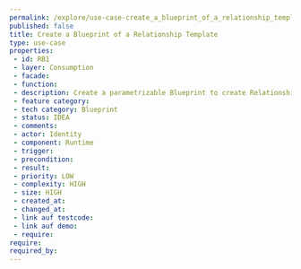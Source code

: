 ```yaml
---
permalink: /explore/use-case-create_a_blueprint_of_a_relationship_template
published: false
title: Create a Blueprint of a Relationship Template
type: use-case
properties:
 - id: RB1
 - layer: Consumption
 - facade: 
 - function: 
 - description: Create a parametrizable Blueprint to create Relationship Templates with. This is used for creating specific business cards for Users.
 - feature category: 
 - tech category: Blueprint
 - status: IDEA
 - comments: 
 - actor: Identity
 - component: Runtime
 - trigger: 
 - precondition: 
 - result: 
 - priority: LOW
 - complexity: HIGH
 - size: HIGH
 - created_at: 
 - changed_at: 
 - link auf testcode: 
 - link auf demo: 
 - require: 
require:
required_by:
---
```

